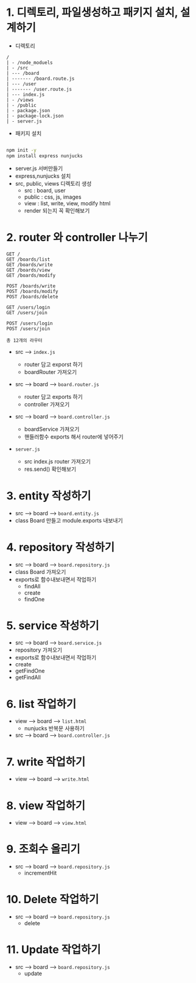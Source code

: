 # 1. 디렉토리, 파일생성하고 패키지 설치, 설계하기

-   디렉토리

```
/
| - /node_moduels
| - /src
| --- /board
| ------- /board.route.js
| --- /user
| ------- /user.route.js
| --- index.js
| - /views
| - /public
| - package.json
| - package-lock.json
| - server.js
```

-   패키지 설치

```sh

npm init -y
npm install express nunjucks
```

-   server.js 서버만들기
-   express,nunjucks 설치
-   src, public, views 디렉토리 생성
    -   src : board, user
    -   public : css, js, images
    -   view : list, write, view, modify html
    -   render 되는지 꼭 확인해보기

# 2. router 와 controller 나누기

```
GET /
GET /boards/list
GET /boards/write
GET /boards/view
GET /boards/modify

POST /boards/write
POST /boards/modify
POST /boards/delete

GET /users/login
GET /users/join

POST /users/login
POST /users/join

총 12개의 라우터
```

-   src --> `index.js`

    -   router 담고 exporst 하기
    -   boardRouter 가져오기

-   src --> board --> `board.router.js`

    -   router 담고 exports 하기
    -   controller 가져오기

-   src --> board --> `board.controller.js`

    -   boardService 가져오기
    -   핸들러함수 exports 해서 router에 넣어주기

-   `server.js`
    -   src index.js router 가져오기
    -   res.send() 확인해보기

# 3. entity 작성하기

-   src --> board --> `board.entity.js`
-   class Board 만들고 module.exports 내보내기

# 4. repository 작성하기

-   src --> board --> `board.repository.js`
-   class Board 가져오기
-   exports로 함수내보내면서 작업하기
    -   findAll
    -   create
    -   findOne

# 5. service 작성하기

-   src --> board --> `board.service.js`
-   repository 가져오기
-   exports로 함수내보내면서 작업하기
-   create
-   getFindOne
-   getFindAll

# 6. list 작업하기

-   view --> board --> `list.html`
    -   nunjucks 반복문 사용하기
-   src --> board --> `board.controller.js`

# 7. write 작업하기

-   view --> board --> `write.html`

# 8. view 작업하기

-   view --> board --> `view.html`

# 9. 조회수 올리기

-   src --> board --> `board.repository.js`
    -   incrementHit

# 10. Delete 작업하기

-   src --> board --> `board.repository.js`
    -   delete

# 11. Update 작업하기

-   src --> board --> `board.repository.js`
    -   update
